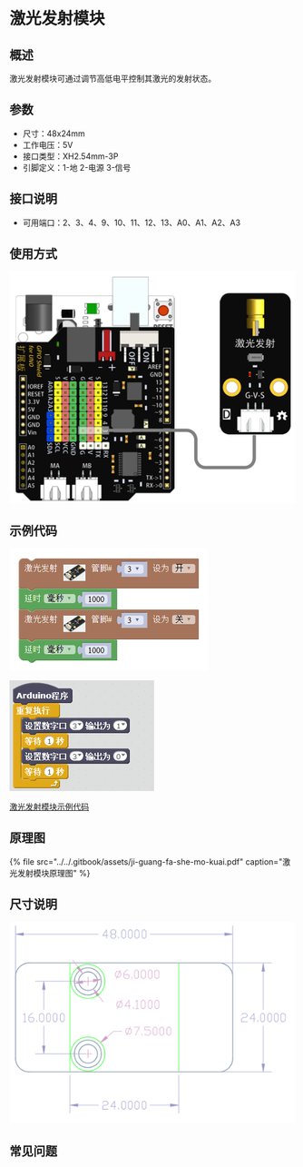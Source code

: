 # 激光发射模块

## 概述

激光发射模块可通过调节高低电平控制其激光的发射状态。

## 参数

* 尺寸：48x24mm
* 工作电压：5V
* 接口类型：XH2.54mm-3P
* 引脚定义：1-地 2-电源 3-信号

## 接口说明

* 可用端口：2、3、4、9、10、11、12、13、A0、A1、A2、A3

## 使用方式

![](../../.gitbook/assets/arduino-24.png)

## 示例代码

![](../../.gitbook/assets/arduino-78.png)

![](../../.gitbook/assets/arduino-57.png)

[激光发射模块示例代码](http://www.haohaodada.com/show.php?id=955856)

## 原理图

{% file src="../../.gitbook/assets/ji-guang-fa-she-mo-kuai.pdf" caption="激光发射模块原理图" %}

## 尺寸说明

![](../../.gitbook/assets/arduino-01.png)

## 常见问题

